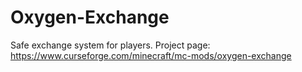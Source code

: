 # Oxygen-Exchange
Safe exchange system for players.
Project page: https://www.curseforge.com/minecraft/mc-mods/oxygen-exchange